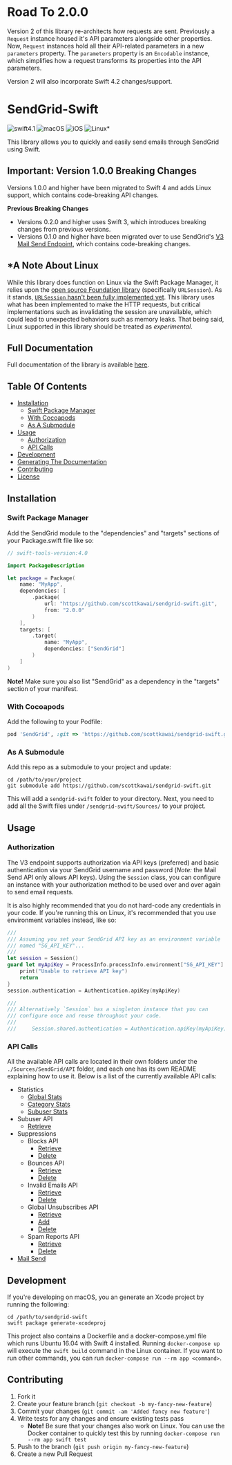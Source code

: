 # Road To 2.0.0

Version 2 of this library re-architects how requests are sent. Previously a `Request` instance housed it's API parameters alongside other properties. Now, `Request` instances hold all their API-related parameters in a new `parameters` property. The `parameters` property is an `Encodable` instance, which simplifies how a request transforms its properties into the API parameters.

Version 2 will also incorporate Swift 4.2 changes/support.

# SendGrid-Swift

![swift4.1](https://img.shields.io/badge/swift-v4.1-green.svg) ![macOS](https://img.shields.io/badge/os-macOS-blue.svg) ![iOS](https://img.shields.io/badge/os-iOS-blue.svg) ![Linux\*](https://img.shields.io/badge/os-Linux\*-blue.svg)

This library allows you to quickly and easily send emails through SendGrid using Swift.

## Important: Version 1.0.0 Breaking Changes

Versions 1.0.0 and higher have been migrated to Swift 4 and adds Linux support, which contains code-breaking API changes.

**Previous Breaking Changes**

- Versions 0.2.0 and higher uses Swift 3, which introduces breaking changes from previous versions.
- Versions 0.1.0 and higher have been migrated over to use SendGrid's [V3 Mail Send Endpoint](https://sendgrid.com/docs/API_Reference/Web_API_v3/Mail/index.html), which contains code-breaking changes.

## \*A Note About Linux

While this library does function on Linux via the Swift Package Manager, it relies upon the [open source Foundation library](https://github.com/apple/swift-corelibs-foundation) (specifically `URLSession`).  As it stands, [`URLSession` hasn't been fully implemented yet](https://github.com/apple/swift-corelibs-foundation/blob/master/Docs/Status.md). This library uses what has been implemented to make the HTTP requests, but critical implementations such as invalidating the session are unavailable, which could lead to unexpected behaviors such as memory leaks. That being said, Linux supported in this library should be treated as *experimental*.

## Full Documentation

Full documentation of the library is available [here](http://scottkawai.github.io/sendgrid-swift/docs/).

## Table Of Contents

- [Installation](#installation)
    + [Swift Package Manager](#swift-package-manager)
    + [With Cocoapods](#with-cocoapods)
    + [As A Submodule](#as-a-submodule)
- [Usage](#usage)
    + [Authorization](#authorization)
    + [API Calls](#api-calls)
- [Development](#development)
- [Generating The Documentation](#generating-the-documentation)
- [Contributing](#contributing)
- [License](#license)

## Installation

### Swift Package Manager

Add the SendGrid module to the "dependencies" and "targets" sections of your Package.swift file like so:

```swift
// swift-tools-version:4.0

import PackageDescription

let package = Package(
    name: "MyApp",
    dependencies: [
        .package(
            url: "https://github.com/scottkawai/sendgrid-swift.git",
            from: "2.0.0"
        )
    ],
    targets: [
        .target(
            name: "MyApp",
            dependencies: ["SendGrid"]
        )
    ]
)
```

**Note!** Make sure you also list "SendGrid" as a dependency in the "targets" section of your manifest.

### With Cocoapods

Add the following to your Podfile:

```ruby
pod 'SendGrid', :git => 'https://github.com/scottkawai/sendgrid-swift.git'
```

### As A Submodule

Add this repo as a submodule to your project and update:

```shell
cd /path/to/your/project
git submodule add https://github.com/scottkawai/sendgrid-swift.git
```

This will add a `sendgrid-swift` folder to your directory. Next, you need to add all the Swift files under `/sendgrid-swift/Sources/` to your project.

## Usage

### Authorization

The V3 endpoint supports authorization via API keys (preferred) and basic authentication via your SendGrid username and password (*Note:* the Mail Send API only allows API keys). Using the `Session` class, you can configure an instance with your authorization method to be used over and over again to send email requests.

It is also highly recommended that you do not hard-code any credentials in your code. If you're running this on Linux, it's recommended that you use environment variables instead, like so:

```swift
///
/// Assuming you set your SendGrid API key as an environment variable
/// named "SG_API_KEY"...
///
let session = Session()
guard let myApiKey = ProcessInfo.processInfo.environment["SG_API_KEY"] else { 
    print("Unable to retrieve API key")
    return
}
session.authentication = Authentication.apiKey(myApiKey)

///
/// Alternatively `Session` has a singleton instance that you can 
/// configure once and reuse throughout your code.
///
///     Session.shared.authentication = Authentication.apiKey(myApiKey)
```

### API Calls

All the available API calls are located in their own folders under the `./Sources/SendGrid/API` folder, and each one has its own README explaining how to use it. Below is a list of the currently available API calls:

- Statistics
    + [Global Stats](http://scottkawai.github.io/sendgrid-swift/docs/Structs/Statistic/Global.html)
    + [Category Stats](http://scottkawai.github.io/sendgrid-swift/docs/Structs/Statistic/Category.html)
    + [Subuser Stats](http://scottkawai.github.io/sendgrid-swift/docs/Structs/Statistic/Subuser.html)
- Subuser API
    + [Retrieve](http://scottkawai.github.io/sendgrid-swift/docs/Structs/Subuser/Get.html)
- Suppressions
    + Blocks API
        * [Retrieve](http://scottkawai.github.io/sendgrid-swift/docs/Structs/Block.html#/s:8SendGrid5BlockV3GetC)
        * [Delete](http://scottkawai.github.io/sendgrid-swift/docs/Structs/Block/Delete.html)
    + Bounces API
        * [Retrieve](http://scottkawai.github.io/sendgrid-swift/docs/Structs/Bounce.html#/s:8SendGrid6BounceV3GetC)
        * [Delete](http://scottkawai.github.io/sendgrid-swift/docs/Structs/Bounce/Delete.html)
    + Invalid Emails API
        * [Retrieve](http://scottkawai.github.io/sendgrid-swift/docs/Structs/InvalidEmail.html#/s:8SendGrid12InvalidEmailV3GetC)
        * [Delete](http://scottkawai.github.io/sendgrid-swift/docs/Structs/InvalidEmail/Delete.html)
    + Global Unsubscribes API
        * [Retrieve](http://scottkawai.github.io/sendgrid-swift/docs/Structs/GlobalUnsubscribe.html#/s:8SendGrid17GlobalUnsubscribeV3GetC)
        * [Add](http://scottkawai.github.io/sendgrid-swift/docs/Structs/GlobalUnsubscribe/Add.html)
        * [Delete](http://scottkawai.github.io/sendgrid-swift/docs/Structs/GlobalUnsubscribe/Delete.html)
    + Spam Reports API
        * [Retrieve](http://scottkawai.github.io/sendgrid-swift/docs/Structs/SpamReport.html#/s:8SendGrid10SpamReportV3GetC)
        * [Delete](http://scottkawai.github.io/sendgrid-swift/docs/Structs/SpamReport/Delete.html)
- [Mail Send](http://scottkawai.github.io/sendgrid-swift/docs/Classes/Email.html)

## Development

If you're developing on macOS, you an generate an Xcode project by running the following:

```shell
cd /path/to/sendgrid-swift
swift package generate-xcodeproj
```

This project also contains a Dockerfile and a docker-compose.yml file which runs Ubuntu 16.04 with Swift 4 installed. Running `docker-compose up` will execute the `swift build` command in the Linux container. If you want to run other commands, you can run `docker-compose run --rm app <command>`.

## Contributing

1. Fork it
2. Create your feature branch (`git checkout -b my-fancy-new-feature`)
3. Commit your changes (`git commit -am 'Added fancy new feature'`)
4. Write tests for any changes and ensure existing tests pass
    - **Note!** Be sure that your changes also work on Linux. You can use the Docker container to quickly test this by running `docker-compose run --rm app swift test`
5. Push to the branch (`git push origin my-fancy-new-feature`)
6. Create a new Pull Request